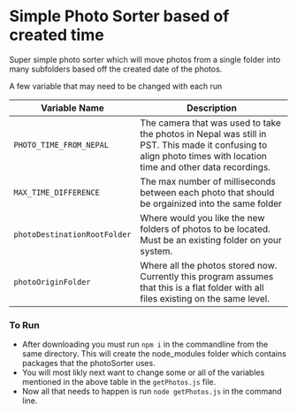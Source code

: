 # Simple Photo Sorter based of created time

Super simple photo sorter which will move photos from a single folder into many subfolders based off the created date of the photos.

A few variable that may need to be changed with each run

| Variable Name | Description |
|---------------|-------|
| `PHOTO_TIME_FROM_NEPAL` | The camera that was used to take the photos in Nepal was still in PST. This made it confusing to align photo times with location time and other data recordings. |
| `MAX_TIME_DIFFERENCE` | The max number of milliseconds between each photo that should be orgainized into the same folder |
| `photoDestinationRootFolder` | Where would you like the new folders of photos to be located. Must be an existing folder on your system.|
|`photoOriginFolder`| Where all the photos stored now. Currently this program assumes that this is a flat folder with all files existing on the same level. |

### To Run
- After downloading you must run `npm i` in the commandline from the same directory. This will create the node_modules folder which contains packages that the photoSorter uses.
- You will most likly next want to change some or all of the variables mentioned in the above table in the `getPhotos.js` file.
- Now all that needs to happen is run `node getPhotos.js` in the command line.
